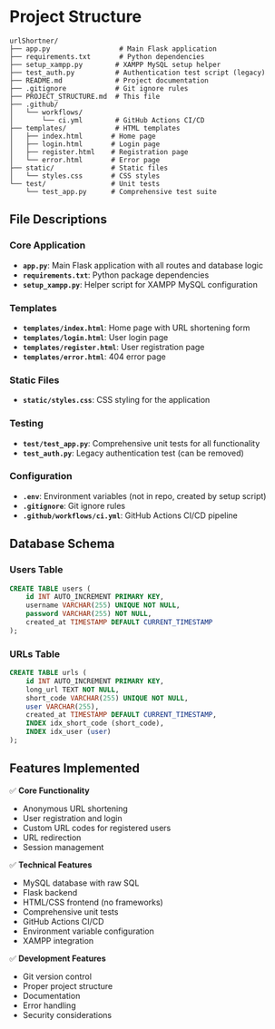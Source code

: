 # Project Structure

```
urlShortner/
├── app.py                 # Main Flask application
├── requirements.txt       # Python dependencies
├── setup_xampp.py        # XAMPP MySQL setup helper
├── test_auth.py          # Authentication test script (legacy)
├── README.md             # Project documentation
├── .gitignore            # Git ignore rules
├── PROJECT_STRUCTURE.md  # This file
├── .github/
│   └── workflows/
│       └── ci.yml        # GitHub Actions CI/CD
├── templates/            # HTML templates
│   ├── index.html       # Home page
│   ├── login.html       # Login page
│   ├── register.html    # Registration page
│   └── error.html       # Error page
├── static/              # Static files
│   └── styles.css       # CSS styles
└── test/                # Unit tests
    └── test_app.py      # Comprehensive test suite
```

## File Descriptions

### Core Application
- **`app.py`**: Main Flask application with all routes and database logic
- **`requirements.txt`**: Python package dependencies
- **`setup_xampp.py`**: Helper script for XAMPP MySQL configuration

### Templates
- **`templates/index.html`**: Home page with URL shortening form
- **`templates/login.html`**: User login page
- **`templates/register.html`**: User registration page
- **`templates/error.html`**: 404 error page

### Static Files
- **`static/styles.css`**: CSS styling for the application

### Testing
- **`test/test_app.py`**: Comprehensive unit tests for all functionality
- **`test_auth.py`**: Legacy authentication test (can be removed)

### Configuration
- **`.env`**: Environment variables (not in repo, created by setup script)
- **`.gitignore`**: Git ignore rules
- **`.github/workflows/ci.yml`**: GitHub Actions CI/CD pipeline

## Database Schema

### Users Table
```sql
CREATE TABLE users (
    id INT AUTO_INCREMENT PRIMARY KEY,
    username VARCHAR(255) UNIQUE NOT NULL,
    password VARCHAR(255) NOT NULL,
    created_at TIMESTAMP DEFAULT CURRENT_TIMESTAMP
);
```

### URLs Table
```sql
CREATE TABLE urls (
    id INT AUTO_INCREMENT PRIMARY KEY,
    long_url TEXT NOT NULL,
    short_code VARCHAR(255) UNIQUE NOT NULL,
    user VARCHAR(255),
    created_at TIMESTAMP DEFAULT CURRENT_TIMESTAMP,
    INDEX idx_short_code (short_code),
    INDEX idx_user (user)
);
```

## Features Implemented

✅ **Core Functionality**
- Anonymous URL shortening
- User registration and login
- Custom URL codes for registered users
- URL redirection
- Session management

✅ **Technical Features**
- MySQL database with raw SQL
- Flask backend
- HTML/CSS frontend (no frameworks)
- Comprehensive unit tests
- GitHub Actions CI/CD
- Environment variable configuration
- XAMPP integration

✅ **Development Features**
- Git version control
- Proper project structure
- Documentation
- Error handling
- Security considerations 